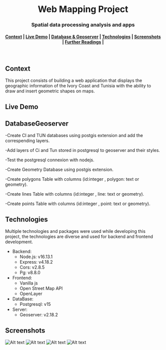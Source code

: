 <h1 align="center">
  <br>
  Web Mapping Project
</h1>
<h3 align="center">
  Spatial data processing analysis and apps
</h3>
<div align="center">
  <h4>
    <a href="#Context">Context</a> |
    <a href="#Live-Demo">Live Demo</a> |
    <a href="#DatabaseGeoserver">Database & Geoserver</a> |
    <a href="#Technologies">Technologies</a> |
   <a href="#Screenshots">Screenshots</a> |
    <a href="#Further-Readings">Further Readings</a> |
    
  </h4>
</div>
<br>

## Context
This project consists of building a web application that displays the geographic information of the Ivory Coast and Tunisia with the ability to draw and insert geometric shapes on maps.
## Live Demo

## DatabaseGeoserver
-Create CI and TUN databases using postgis extension and add the correspending layers.

-Add layers of Ci and Tun stored in postgresql to geoserver and their styles.

-Test the postgresql connexion with nodejs.

-Create Geometry Database using postgis extension.

-Create polygons Table with columns (id:integer , polygon: text or geometry).

-Create lines Table with columns (id:integer , line: text or geometry).

-Create points Table with columns (id:integer , point: text or geometry).



## Technologies
Multiple technologies and packages were used while developing this project, the technologies are diverse and used for backend and frontend development.
- Backend:
  - Node.js: v16.13.1
  - Express: v4.18.2
  - Cors: v2.8.5
  - Pg: v8.8.0
- Frontend:
  - Vanilla js
  - Open Street Map API
  - OpenLayer
- DataBase:
  - Postgresql: v15
- Server:
  - Geoserver: v2.18.2

## Screenshots
![Alt text](./imgs/1.png)
![Alt text](./imgs/2.png)
![Alt text](./imgs/3.png)
![Alt text](./imgs/4.png)


